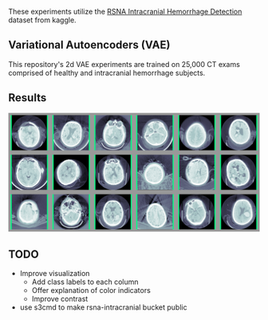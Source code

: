 These experiments utilize the [RSNA Intracranial Hemorrhage Detection](https://www.kaggle.com/c/rsna-intracranial-hemorrhage-detection) dataset from kaggle.

## Variational Autoencoders (VAE)
This repository's 2d VAE experiments are trained on 25,000 CT exams comprised of healthy and intracranial hemorrhage subjects.

## Results
![](images/img.png)

## TODO
- Improve visualization
  - Add class labels to each column
  - Offer explanation of color indicators
  - Improve contrast
- use s3cmd to make rsna-intracranial bucket public
